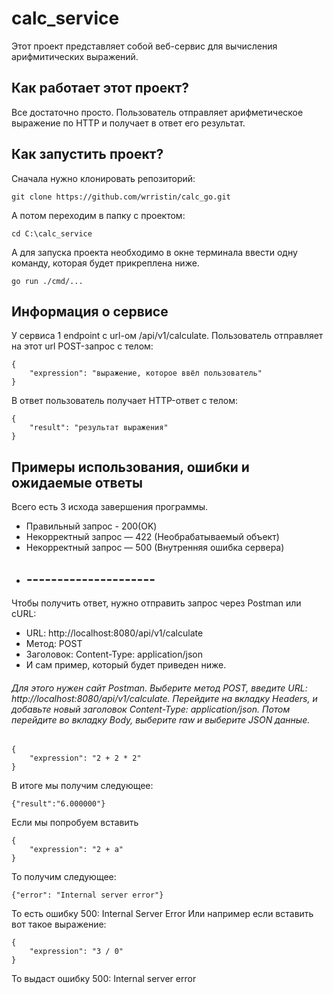 # calc_service
Этот проект представляет собой веб-сервис для вычисления арифмитических выражений.
## Как работает этот проект?
Все достаточно просто. Пользователь отправляет арифметическое выражение по HTTP и получает в ответ его результат.
## Как запустить проект?
Сначала нужно клонировать репозиторий:
```
git clone https://github.com/wrristin/calc_go.git
```
А потом переходим в папку с проектом:
```
cd C:\calc_service
```
А для запуска проекта необходимо в окне терминала ввести одну команду, которая будет прикреплена ниже.
```
go run ./cmd/...
```
## Информация о сервисе
У сервиса 1 endpoint с url-ом /api/v1/calculate. Пользователь отправляет на этот url POST-запрос с телом:
```
{
    "expression": "выражение, которое ввёл пользователь"
}
```
В ответ пользователь получает HTTP-ответ с телом:
```
{
    "result": "результат выражения"
}
```
## Примеры использования, ошибки и ожидаемые ответы
Всего есть 3 исхода завершения программы.
- Правильный запрос - 200(OK)
- Некорректный запрос — 422 (Необрабатываемый объект)
- Некорректный запрос — 500 (Внутренняя ошибка сервера)
- ## ---------------------
Чтобы получить ответ, нужно отправить запрос через Postman или cURL:
- URL: http://localhost:8080/api/v1/calculate
- Метод: POST
- Заголовок: Content-Type: application/json
- И сам пример, который будет приведен ниже.
###### Для этого нужен сайт Postman. Выберите метод POST, введите URL: http://localhost:8080/api/v1/calculate. Перейдите на вкладку Headers, и добавьте новый заголовок Content-Type: application/json. Потом перейдите во вкладку Body, выберите raw и выберите JSON данные.
```
{
    "expression": "2 + 2 * 2"
}
```
В итоге мы получим следующее:
```
{"result":"6.000000"}
```
Если мы попробуем вставить
```
{
    "expression": "2 + a"
}
```
То получим следующее:
```
{"error": "Internal server error"}
```
То есть ошибку 500: Internal Server Error
Или например если вставить вот такое выражение:
```
{
    "expression": "3 / 0"
}
```
То выдаст ошибку 500: Internal server error
